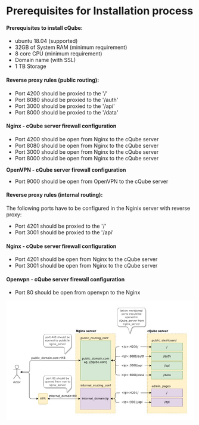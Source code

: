 # Prerequisites for Installation process

#### Prerequisites to install cQube:

* ubuntu 18.04 \(supported\)
* 32GB of System RAM \(minimum requirement\)
* 8 core CPU \(minimum requirement\)
* Domain name \(with SSL\)
* 1 TB Storage


#### Reverse proxy rules (public routing):

* Port 4200 should be proxied to the '/'
* Port 8080 should be proxied to the '/auth'
* Port 3000 should be proxied to the '/api'
* Port 8000 should be proxied to the '/data'

#### Nginx - cQube server firewall configuration

* Port 4200 should be open from Nginx to the cQube server
* Port 8080 should be open from Nginx to the cQube server
* Port 3000 should be open from Nginx to the cQube server
* Port 8000 should be open from Nginx to the cQube server

**OpenVPN - cQube server firewall configuration**

* Port 9000 should be open from OpenVPN to the cQube server   



#### Reverse proxy rules (internal routing):
The following ports have to be configured in the Nginix server with reverse proxy:

- Port 4201 should be proxied to the '/'
- Port 3001 should be proxied to the '/api'

#### Nginx - cQube server firewall configuration

- Port 4201 should be open from Nginx to the cQube server
- Port 3001 should be open from Nginx to the cQube server 

#### Openvpn - cQube server firewall configuration

- Port 80 should be open from openvpn to the Nginx

![cQube Nginx Routes](../.gitbook/assets/cqube_nginx_routes.png)
